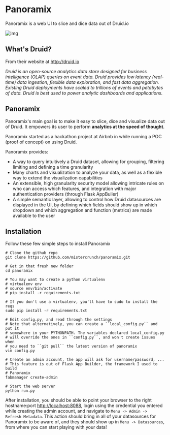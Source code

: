 Panoramix
=========

Panoramix is a web UI to slice and dice data out of Druid.io

![img](http://i.imgur.com/aOaH0ty.png)

What's Druid?
-------------
From their website at http://druid.io

*Druid is an open-source analytics data store designed for 
business intelligence (OLAP) queries on event data. Druid provides low 
latency (real-time) data ingestion, flexible data exploration, 
and fast data aggregation. Existing Druid deployments have scaled to 
trillions of events and petabytes of data. Druid is best used to 
power analytic dashboards and applications.*

Panoramix
---------
Panoramix's main goal is to make it easy to slice, dice and visualize data
out of Druid. It empowers its user to perform **analytics 
at the speed of thought**.

Panoramix started as a hackathon project at Airbnb in while running a POC
(proof of concept) on using Druid. 

Panoramix provides:
* A way to query intuitively a Druid dataset, allowing for grouping, filtering
    limiting and defining a time granularity
* Many charts and visualization to analyze your data, as well as a flexible
    way to extend the visualization capabilities
* An extensible, high granularity security model allowing intricate rules
    on who can access which features, and integration with major 
    authentication providers (through Flask AppBuiler)
* A simple semantic layer, allowing to control how Druid datasources are 
    displayed in the UI,
    by defining which fields should show up in which dropdown and which
    aggregation and function (metrics) are made available to the user

Installation
------------

Follow these few simple steps to install Panoramix

```
# Clone the github repo 
git clone https://github.com/mistercrunch/panoramix.git

# Get in that fresh new folder
cd panoramix

# You may want to create a python virtualenv
# virtualenv env
# source env/bin/activate
# pip install -r requirements.txt

# If you don't use a virtualenv, you'll have to sudo to install the reqs
sudo pip install -r requirements.txt

# Edit config.py, and read through the settings
# Note that alternatively, you can create a ``local_config.py`` and put it
# somewhere in your PYTHONPATH. The variables declared local_config.py
# will override the ones in ``config.py``, and won't create issues when
# you need to ``git pull`` the latest version of panoramix
vim config.py

# Create an admin account, the app will ask for username/password, ...
# This feature is out of Flask App Builder, the framework I used to build
# Panoramix
fabmanager create-admin

# Start the web server
python run.py
```

After installation, you should be able to point your browser to the right
hostname:port [http://localhost:8088](http://localhost:8088), login using
the credential you entered while creating the admin account, and navigate to
`Menu -> Admin -> Refresh Metadata`. This action should bring in all of 
your datasources for Panoramix to be aware of, and they should show up in
`Menu -> Datasources`, from where you can start playing with your data!
